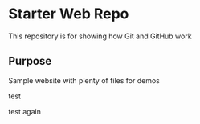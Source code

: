 # Starter Web Repo

This repository is for showing how Git and GitHub work

## Purpose

Sample website with plenty of files for demos

test 

test again